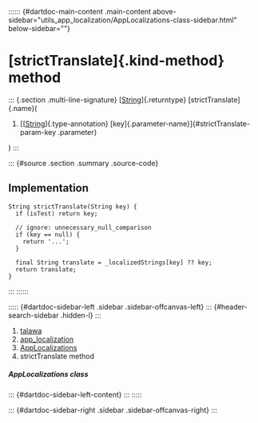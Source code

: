 :::::: {#dartdoc-main-content .main-content above-sidebar="utils_app_localization/AppLocalizations-class-sidebar.html" below-sidebar=""}
<div>

# [strictTranslate]{.kind-method} method

</div>

::: {.section .multi-line-signature}
[[String](https://api.flutter.dev/flutter/dart-core/String-class.html)]{.returntype}
[strictTranslate]{.name}(

1.  [[[String](https://api.flutter.dev/flutter/dart-core/String-class.html)]{.type-annotation}
    [key]{.parameter-name}]{#strictTranslate-param-key .parameter}

)
:::

::: {#source .section .summary .source-code}
## Implementation

``` language-dart
String strictTranslate(String key) {
  if (isTest) return key;

  // ignore: unnecessary_null_comparison
  if (key == null) {
    return '...';
  }

  final String translate = _localizedStrings[key] ?? key;
  return translate;
}
```
:::
::::::

::::: {#dartdoc-sidebar-left .sidebar .sidebar-offcanvas-left}
::: {#header-search-sidebar .hidden-l}
:::

1.  [talawa](../../index.html)
2.  [app_localization](../../utils_app_localization/)
3.  [AppLocalizations](../../utils_app_localization/AppLocalizations-class.html)
4.  strictTranslate method

##### AppLocalizations class

::: {#dartdoc-sidebar-left-content}
:::
:::::

::: {#dartdoc-sidebar-right .sidebar .sidebar-offcanvas-right}
:::
